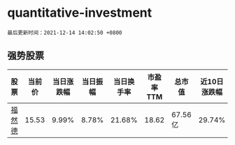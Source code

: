 # quantitative-investment

`最后更新时间：2021-12-14 14:02:50 +0800`

## 强势股票

|股票|当前价|当日涨跌幅|当日振幅|当日换手率|市盈率TTM|总市值|近10日涨跌幅|
|----|----|----|----|----|----|----|----|
|[福然德](https://xueqiu.com/S/SH605050)|15.53|9.99%|8.78%|21.68%|18.62|67.56亿|29.74%|
